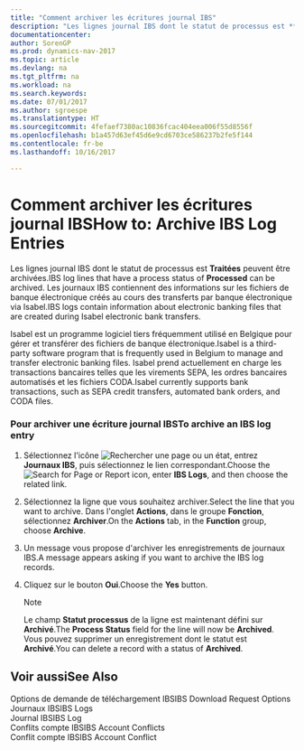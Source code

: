```yaml
---
title: "Comment archiver les écritures journal IBS"
description: "Les lignes journal IBS dont le statut de processus est **Traitées** peuvent être archivées. Les journaux IBS contiennent des informations sur les fichiers de banque électronique créés au cours des transferts par banque électronique via Isabel."
documentationcenter: 
author: SorenGP
ms.prod: dynamics-nav-2017
ms.topic: article
ms.devlang: na
ms.tgt_pltfrm: na
ms.workload: na
ms.search.keywords: 
ms.date: 07/01/2017
ms.author: sgroespe
ms.translationtype: HT
ms.sourcegitcommit: 4fefaef7380ac10836fcac404eea006f55d8556f
ms.openlocfilehash: b1a457d63ef45d6e9cd6703ce586237b2fe5f144
ms.contentlocale: fr-be
ms.lasthandoff: 10/16/2017

---
```

# <a name="how-to-archive-ibs-log-entries"></a><span data-ttu-id="73c28-104">Comment archiver les écritures journal IBS</span><span class="sxs-lookup"><span data-stu-id="73c28-104">How to: Archive IBS Log Entries</span></span>
<span data-ttu-id="73c28-105">Les lignes journal IBS dont le statut de processus est **Traitées** peuvent être archivées.</span><span class="sxs-lookup"><span data-stu-id="73c28-105">IBS log lines that have a process status of **Processed** can be archived.</span></span> <span data-ttu-id="73c28-106">Les journaux IBS contiennent des informations sur les fichiers de banque électronique créés au cours des transferts par banque électronique via Isabel.</span><span class="sxs-lookup"><span data-stu-id="73c28-106">IBS logs contain information about electronic banking files that are created during Isabel electronic bank transfers.</span></span>  
  
 <span data-ttu-id="73c28-107">Isabel est un programme logiciel tiers fréquemment utilisé en Belgique pour gérer et transférer des fichiers de banque électronique.</span><span class="sxs-lookup"><span data-stu-id="73c28-107">Isabel is a third-party software program that is frequently used in Belgium to manage and transfer electronic banking files.</span></span> <span data-ttu-id="73c28-108">Isabel prend actuellement en charge les transactions bancaires telles que les virements SEPA, les ordres bancaires automatisés et les fichiers CODA.</span><span class="sxs-lookup"><span data-stu-id="73c28-108">Isabel currently supports bank transactions, such as SEPA credit transfers, automated bank orders, and CODA files.</span></span>  
  
### <a name="to-archive-an-ibs-log-entry"></a><span data-ttu-id="73c28-109">Pour archiver une écriture journal IBS</span><span class="sxs-lookup"><span data-stu-id="73c28-109">To archive an IBS log entry</span></span>  
  
1.  <span data-ttu-id="73c28-110">Sélectionnez l'icône ![Rechercher une page ou un état](media/ui-search/search_small.png "icône Rechercher une page ou un état"), entrez **Journaux IBS**, puis sélectionnez le lien correspondant.</span><span class="sxs-lookup"><span data-stu-id="73c28-110">Choose the ![Search for Page or Report](media/ui-search/search_small.png "Search for Page or Report icon") icon, enter **IBS Logs**, and then choose the related link.</span></span>  
  
2.  <span data-ttu-id="73c28-111">Sélectionnez la ligne que vous souhaitez archiver.</span><span class="sxs-lookup"><span data-stu-id="73c28-111">Select the line that you want to archive.</span></span> <span data-ttu-id="73c28-112">Dans l'onglet **Actions**, dans le groupe **Fonction**, sélectionnez **Archiver**.</span><span class="sxs-lookup"><span data-stu-id="73c28-112">On the **Actions** tab, in the **Function** group, choose **Archive**.</span></span>  
  
3.  <span data-ttu-id="73c28-113">Un message vous propose d'archiver les enregistrements de journaux IBS.</span><span class="sxs-lookup"><span data-stu-id="73c28-113">A message appears asking if you want to archive the IBS log records.</span></span>  
  
4.  <span data-ttu-id="73c28-114">Cliquez sur le bouton **Oui**.</span><span class="sxs-lookup"><span data-stu-id="73c28-114">Choose the **Yes** button.</span></span>  
  
    > [!NOTE]  
    >  <span data-ttu-id="73c28-115">Le champ **Statut processus** de la ligne est maintenant défini sur **Archivé**.</span><span class="sxs-lookup"><span data-stu-id="73c28-115">The **Process Status** field for the line will now be **Archived**.</span></span> <span data-ttu-id="73c28-116">Vous pouvez supprimer un enregistrement dont le statut est **Archivé**.</span><span class="sxs-lookup"><span data-stu-id="73c28-116">You can delete a record with a status of **Archived**.</span></span>  
  
## <a name="see-also"></a><span data-ttu-id="73c28-117">Voir aussi</span><span class="sxs-lookup"><span data-stu-id="73c28-117">See Also</span></span>  
 <span data-ttu-id="73c28-118">Options de demande de téléchargement IBS</span><span class="sxs-lookup"><span data-stu-id="73c28-118">IBS Download Request Options</span></span>   
 <span data-ttu-id="73c28-119">Journaux IBS</span><span class="sxs-lookup"><span data-stu-id="73c28-119">IBS Logs</span></span>   
 <span data-ttu-id="73c28-120">Journal IBS</span><span class="sxs-lookup"><span data-stu-id="73c28-120">IBS Log</span></span>   
 <span data-ttu-id="73c28-121">Conflits compte IBS</span><span class="sxs-lookup"><span data-stu-id="73c28-121">IBS Account Conflicts</span></span>   
 <span data-ttu-id="73c28-122">Conflit compte IBS</span><span class="sxs-lookup"><span data-stu-id="73c28-122">IBS Account Conflict</span></span>
